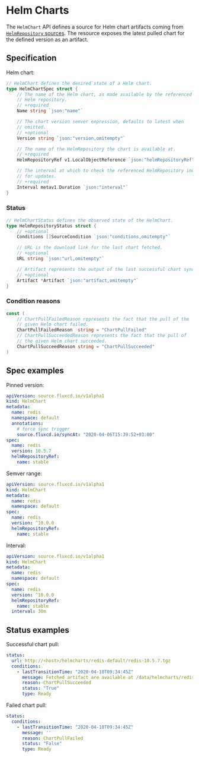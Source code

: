 # Helm Charts

The `HelmChart` API defines a source for Helm chart artifacts coming
from [`HelmRepository` sources](helmrepositories.md). The resource
exposes the latest pulled chart for the defined version as an artifact.

## Specification

Helm chart:

```go
// HelmChart defines the desired state of a Helm chart.
type HelmChartSpec struct {
	// The name of the Helm chart, as made available by the referenced
	// Helm repository.
	// +required
	Name string `json:"name"`

	// The chart version semver expression, defaults to latest when
	// omitted.
	// +optional
	Version string `json:"version,omitempty"`

	// The name of the HelmRepository the chart is available at.
	// +required
	HelmRepositoryRef v1.LocalObjectReference `json:"helmRepositoryRef"`

	// The interval at which to check the referenced HelmRepository index
	// for updates.
	// +required
	Interval metav1.Duration `json:"interval"`
}
```

### Status

```go
// HelmChartStatus defines the observed state of the HelmChart.
type HelmRepositoryStatus struct {
	// +optional
	Conditions []SourceCondition `json:"conditions,omitempty"`

	// URL is the download link for the last chart fetched.
	// +optional
	URL string `json:"url,omitempty"`

	// Artifact represents the output of the last successful chart sync.
	// +optional
	Artifact *Artifact `json:"artifact,omitempty"`
}
```

### Condition reasons

```go
const (
	// ChartPullFailedReason represents the fact that the pull of the
	// given Helm chart failed.
	ChartPullFailedReason  string = "ChartPullFailed"
	// ChartPullSucceededReason represents the fact that the pull of
	// the given Helm chart succeeded.
	ChartPullSucceedReason string = "ChartPullSucceeded"
)
```

## Spec examples

Pinned version:

```yaml
apiVersion: source.fluxcd.io/v1alpha1
kind: HelmChart
metadata:
  name: redis
  namespace: default
  annotations:
    # force sync trigger
    source.fluxcd.io/syncAt: "2020-04-06T15:39:52+03:00"
spec:
  name: redis
  version: 10.5.7
  helmRepositoryRef:
    name: stable
```

Semver range:

```yaml
apiVersion: source.fluxcd.io/v1alpha1
kind: HelmChart
metadata:
  name: redis
  namespace: default
spec:
  name: redis
  version: ^10.0.0
  helmRepositoryRef:
    name: stable
```

Interval:

```yaml
apiVersion: source.fluxcd.io/v1alpha1
kind: HelmChart
metadata:
  name: redis
  namespace: default
spec:
  name: redis
  version: ^10.0.0
  helmRepositoryRef:
    name: stable
  interval: 30m
```

## Status examples

Successful chart pull:

```yaml
status:
  url: http://<host>/helmcharts/redis-default/redis-10.5.7.tgz
  conditions:
    - lastTransitionTime: "2020-04-10T09:34:45Z"
      message: Fetched artifact are available at /data/helmcharts/redis-default/redis-10.5.7.tgz
      reason: ChartPullSucceeded
      status: "True"
      type: Ready
```

Failed chart pull:

```yaml
status:
  conditions:
    - lastTransitionTime: "2020-04-10T09:34:45Z"
      message: ''
      reason: ChartPullFailed
      status: "False"
      type: Ready
```
